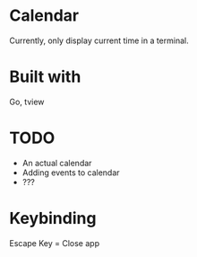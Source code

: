 # Calendar
Currently, only display current time in a terminal.

# Built with
Go, tview

# TODO
- An actual calendar
- Adding events to calendar
- ???

# Keybinding
Escape Key = Close app
